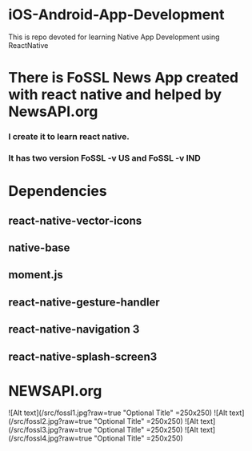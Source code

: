 # iOS-Android-App-Development
This is repo devoted for learning Native App Development using ReactNative
# There is FoSSL News App created with react native and helped by NewsAPI.org
### I create it to learn react native.
### It has two version FoSSL -v US and FoSSL -v IND
# Dependencies
## react-native-vector-icons
## native-base
## moment.js
## react-native-gesture-handler
## react-native-navigation 3
## react-native-splash-screen3
# NEWSAPI.org
![Alt text](/src/fossl1.jpg?raw=true "Optional Title" =250x250)
![Alt text](/src/fossl2.jpg?raw=true "Optional Title" =250x250)
![Alt text](/src/fossl3.jpg?raw=true "Optional Title" =250x250)
![Alt text](/src/fossl4.jpg?raw=true "Optional Title" =250x250)
